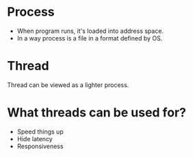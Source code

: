 # Process

- When program runs, it's loaded into address space. 
- In a way process is a file in a format defined by OS.

# Thread

Thread can be viewed as a lighter process.


# What threads can be used for?

* Speed things up
* Hide latency
* Responsiveness

